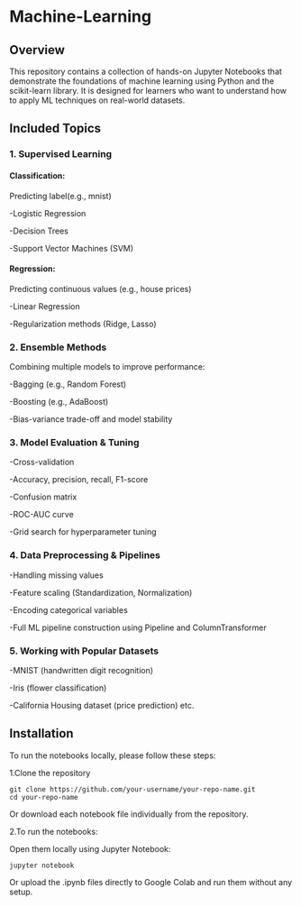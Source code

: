# Machine-Learning
## Overview
This repository contains a collection of hands-on Jupyter Notebooks that demonstrate the foundations of machine learning using Python and the scikit-learn library. It is designed for learners who want to understand how to apply ML techniques on real-world datasets.

## Included Topics

### **1. Supervised Learning**

#### **Classification:**

Predicting label(e.g., mnist)

-Logistic Regression

-Decision Trees

-Support Vector Machines (SVM)

#### **Regression:**

Predicting continuous values (e.g., house prices)

-Linear Regression

-Regularization methods (Ridge, Lasso)

### **2. Ensemble Methods**
   
Combining multiple models to improve performance:

-Bagging (e.g., Random Forest)

-Boosting (e.g., AdaBoost)

-Bias-variance trade-off and model stability

### **3. Model Evaluation & Tuning**

-Cross-validation

-Accuracy, precision, recall, F1-score

-Confusion matrix

-ROC-AUC curve

-Grid search for hyperparameter tuning

### **4. Data Preprocessing & Pipelines**

-Handling missing values

-Feature scaling (Standardization, Normalization)

-Encoding categorical variables

-Full ML pipeline construction using Pipeline and ColumnTransformer

### **5. Working with Popular Datasets**

-MNIST (handwritten digit recognition)

-Iris (flower classification)

-California Housing dataset (price prediction) etc.

**Installation**
-
To run the notebooks locally, please follow these steps:

1.Clone the repository

```
git clone https://github.com/your-username/your-repo-name.git
cd your-repo-name
```

Or download each notebook file individually from the repository.

2.To run the notebooks:

Open them locally using Jupyter Notebook:

```
jupyter notebook
```

Or upload the .ipynb files directly to Google Colab and run them without any setup.











